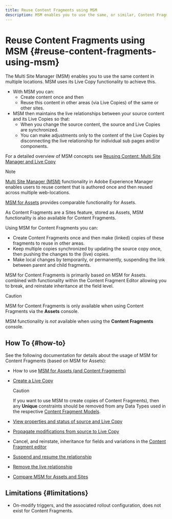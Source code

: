 ```yaml
---
title: Reuse Content Fragments using MSM
description: MSM enables you to use the same, or similar, Content Fragment content in multiple locations, while synchronizing with the source content.
---
```

# Reuse Content Fragments using MSM {#reuse-content-fragments-using-msm}

The Multi Site Manager (MSM) enables you to use the same content in multiple locations. MSM uses its Live Copy functionality to achieve this.

* With MSM you can:
  * Create content once and then
  * Reuse this content in other areas (via Live Copies) of the same or other sites.
* MSM then maintains the live relationships between your source content and its Live Copies so that:
  * When you change the source content, the source and Live Copies are synchronized.
  * You can make adjustments only to the content of the Live Copies by disconnecting the live relationship for individual sub pages and/or components.

For a detailed overview of MSM concepts see [Reusing Content: Multi Site Manager and Live Copy](/help/sites-cloud/administering/msm/overview.md)

>[!NOTE]
>
>[Multi Site Manager (MSM)](/help/sites-cloud/administering/msm/overview.md) functionality in Adobe Experience Manager enables users to reuse content that is authored once and then reused across multiple web-locations. 
>
>[MSM for Assets](/help/assets/reuse-assets-using-msm.md) provides comparable functionality for Assets. 
>
>As Content Fragments are a Sites feature, stored as Assets, MSM functionality is also available for Content Fragments.

Using MSM for Content Fragments you can:

* Create Content Fragments once and then make (linked) copies of these fragments to reuse in other areas.
* Keep multiple copies synchronized by updating the source copy once, then pushing the changes to the (live) copies.
* Make local changes by temporarily, or permanently, suspending the link between parent and child fragments.

MSM for Content Fragments is primarily based on MSM for Assets. combined with functionality within the Content Fragment Editor allowing you to break, and reinstate inheritance at the field level.

>[!CAUTION]
>
>MSM for Content Fragments is only available when using Content Fragments via the **Assets** console. 
>
>MSM functionality is *not* available when using the **Content Fragments** console.

## How To {#how-to}

See the following documentation for details about the usage of MSM for Content Fragments (based on MSM for Assets):

* How to use [MSM for Assets (and Content Fragments)](/help/assets/reuse-assets-using-msm.md) 

* [Create a Live Copy](/help/assets/reuse-assets-using-msm.md)

  >[!CAUTION]
  >
  >If you want to use MSM to create copies of Content Fragments), then any **Unique** constraints should be removed from any Data Types used in the respective [Content Fragment Models](/help/assets/content-fragments/content-fragments-models.md).

* [View properties and status of source and Live Copy](/help/assets/reuse-assets-using-msm.md#properties)
* [Propagate modifications from source to Live Copy](/help/assets/reuse-assets-using-msm.md#rollout-sync)
* Cancel, and reinstate, inheritance for fields and variations in the [Content Fragment editor](/help/assets/content-fragments/content-fragments-variations.md#inheritance)
* [Suspend and resume the relationship](/help/assets/reuse-assets-using-msm.md#suspend-resume)
* [Remove the live relationship](/help/assets/reuse-assets-using-msm.md#detach)
* [Compare MSM for Assets and Sites](/help/assets/reuse-assets-using-msm.md#comparison)

## Limitations {#limitations}

* On-modify triggers, and the associated rollout configuration, does not exist for Content Fragments.
